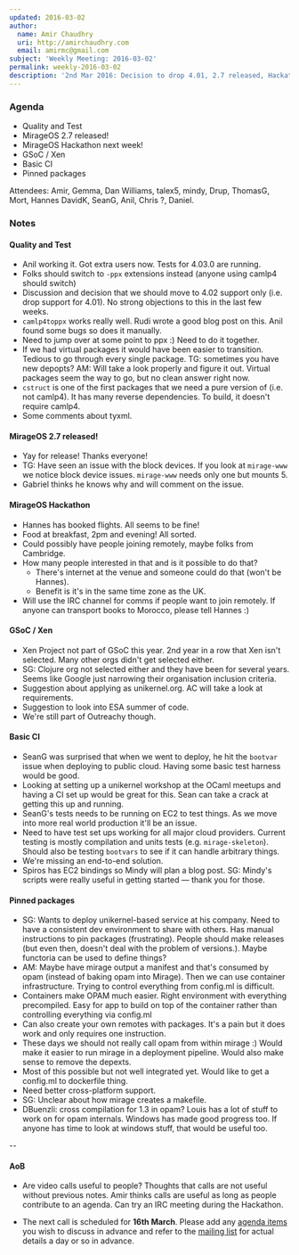 ```yaml
---
updated: 2016-03-02
author:
  name: Amir Chaudhry
  uri: http://amirchaudhry.com
  email: amirmc@gmail.com
subject: 'Weekly Meeting: 2016-03-02'
permalink: weekly-2016-03-02
description: '2nd Mar 2016: Decision to drop 4.01, 2.7 released, Hackathon and CI.'
---
```


### Agenda ###

- Quality and Test
- MirageOS 2.7 released!
- MirageOS Hackathon next week!
- GSoC / Xen
- Basic CI
- Pinned packages

Attendees:
Amir, Gemma, Dan Williams, talex5, mindy, Drup, ThomasG, Mort, Hannes
DavidK, SeanG, Anil, Chris ?, Daniel.

### Notes ###

#### Quality and Test ####

- Anil working it. Got extra users now. Tests for 4.03.0 are running.
- Folks should switch to `-ppx` extensions instead (anyone using camlp4 should
switch)
- Discussion and decision that we should move to 4.02 support only (i.e. drop
support for 4.01). No strong objections to this in the last few weeks.
- `camlp4toppx` works really well. Rudi wrote a good blog post on this. Anil
found some bugs so does it manually. 
- Need to jump over at some point to ppx :) Need to do it together.
- If we had virtual packages it would have been easier to transition. Tedious
to go through every single package. TG: sometimes you have new depopts?
AM: Will take a look properly and figure it out. Virtual packages seem the way
to go, but no clean answer right now.
- `cstruct` is one of the first packages that we need a pure version of (i.e.
not camlp4). It has many reverse dependencies. To build, it doesn't require
camlp4. 
- Some comments about tyxml.

#### MirageOS 2.7 released! ####

- Yay for release! Thanks everyone!
- TG: Have seen an issue with the block devices. If you look at `mirage-www`
we notice block device issues. `mirage-www` needs only one but mounts 5.
- Gabriel thinks he knows why and will comment on the issue.


#### MirageOS Hackathon ####

- Hannes has booked flights. All seems to be fine!
- Food at breakfast, 2pm and evening! All sorted.
- Could possibly have people joining remotely, maybe folks from Cambridge.
- How many people interested in that and is it possible to do that?
   - There's internet at the venue and someone could do that (won't be Hannes).
   - Benefit is it's in the same time zone as the UK.
- Will use the IRC channel for comms if people want to join remotely.
If anyone can transport books to Morocco, please tell Hannes :)

#### GSoC / Xen ####

- Xen Project not part of GSoC this year. 2nd year in a row that Xen isn't
selected. Many other orgs didn't get selected either.
- SG: Clojure org not selected either  and they have been for several years.
Seems like Google just narrowing their organisation inclusion criteria.
- Suggestion about applying as unikernel.org. AC will take a look at
requirements.
- Suggestion to look into ESA summer of code.
- We're still part of Outreachy though.

#### Basic CI

- SeanG was surprised that when we went to deploy, he hit the `bootvar` issue
when deploying to public cloud. Having some basic test harness would be good. 
- Looking at setting up a unikernel workshop at the OCaml meetups and having a
CI set up would be great for this. Sean can take a crack at getting this up
and running.
- SeanG's tests needs to be running on EC2 to test things. As we move into
more real world production it'll be an issue. 
- Need to have test set ups working for all major cloud providers. Current
testing is mostly compilation and units tests (e.g. `mirage-skeleton`). Should
also be testing `bootvars` to see if it can handle arbitrary things. 
- We're missing an end-to-end solution.
- Spiros has EC2 bindings so Mindy will plan a blog post. SG: Mindy's scripts
were really useful in getting started — thank you for those.

#### Pinned packages ####

- SG: Wants to deploy unikernel-based service at his company. Need to have a
consistent dev environment to share with others. Has manual instructions to
pin packages (frustrating). People should make releases (but even then,
doesn't deal with the problem of versions.).  Maybe functoria can be used to
define things?
- AM: Maybe have mirage output a manifest and that's consumed by opam (instead
of baking opam into Mirage). Then we can use container infrastructure. Trying
to control everything from config.ml is difficult.
- Containers make OPAM much easier. Right environment with everything
precompiled. Easy for app to build on top of the container rather than
controlling everything via config.ml
- Can also create your own remotes with packages. It's a pain but it does work
and only requires one instruction.
- These days we should not really call opam from within mirage :)  Would make
it easier to run mirage in a deployment pipeline. Would also make sense to
remove the depexts.
- Most of this possible but not well integrated yet. Would like to get a
config.ml to dockerfile thing.
- Need better cross-platform support. 
- SG: Unclear about how mirage creates a makefile.
- DBuenzli: cross compilation for 1.3 in opam? Louis has a lot of stuff to
work on for opam internals. Windows has made good progress too. If anyone has
time to look at windows stuff, that would be useful too. 


--

#### AoB ####

- Are video calls useful to people? Thoughts that calls are not useful without
previous notes. Amir thinks calls are useful as long as people contribute to
an agenda. Can try an IRC meeting during the Hackathon.

- The next call is scheduled for **16th March**. Please add any
[agenda items][call-agenda] you wish to discuss in advance and refer to the
[mailing list][mir-mail] for actual details a day or so in advance.

[call-agenda]: https://github.com/mirage/mirage-www/wiki/Call-Agenda
[mir-mail]: http://lists.xenproject.org/cgi-bin/mailman/listinfo/mirageos-devel

